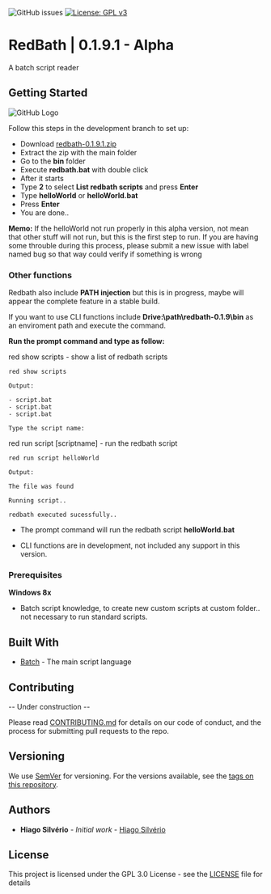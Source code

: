 ![GitHub issues](https://img.shields.io/github/issues-raw/hiagosilverio/redbath) 
[![License: GPL v3](https://img.shields.io/badge/License-GPLv3-blue.svg)](https://github.com/hiagosilverio/redbath/blob/development/LICENSE)

# RedBath | 0.1.9.1 - Alpha

A batch script reader

## Getting Started

![GitHub Logo](https://i.imgur.com/XtBMGsk.jpg)

Follow this steps in the development branch to set up:

-   Download [redbath-0.1.9.1.zip](https://github.com/hiagosilverio/redbath/releases/tag/0.1.9.1) 
-   Extract the zip with the main folder
-   Go to the **bin** folder
-   Execute **redbath.bat** with double click
-   After it starts
-   Type **2** to select **List redbath scripts** and press **Enter**
-   Type **helloWorld** or **helloWorld.bat**
-   Press **Enter**
-   You are done..

**Memo:** If the helloWorld not run properly in this alpha version, not mean that other stuff will not run, but this is the first step to run. If you are having some throuble during this process, please submit a new issue with label named bug so that way could verify if something is wrong 

### Other functions

Redbath also include **PATH injection** but this is in progress, maybe will appear the complete feature in a stable build.

If you want to use CLI functions include **Drive:\path\redbath-0.1.9\bin** as an enviroment path and execute the command.

**Run the prompt command and type as follow:**

red show scripts - show a list of redbath scripts
```
red show scripts
```
```
Output:

- script.bat
- script.bat
- script.bat

Type the script name:
```
red run script [scriptname] - run the redbath script 
```
red run script helloWorld
```
```
Output:

The file was found

Running script..

redbath executed sucessfully..
```
-   The prompt command will run the redbath script **helloWorld.bat**

-   CLI functions are in development, not included any support in this version.

### Prerequisites

**Windows 8x**

  - Batch script knowledge, to create new custom scripts at custom folder.. not necessary to run standard scripts.
## Built With

  *   [Batch](https://docs.microsoft.com/pt-br/windows-server/administration/windows-commands/windows-commands) - The main script language

## Contributing

-- Under construction --

Please read [CONTRIBUTING.md](https://gist.github.com/hiagosilverio/b24679402957c63ec426) for details on our code of conduct, and the process for submitting pull requests to the repo.

## Versioning

We use [SemVer](http://semver.org/) for versioning. For the versions available, see the [tags on this repository](https://github.com/hiagosilverio/redbath/tags). 

## Authors

*   **Hiago Silvério** - *Initial work* - [Hiago Silvério](https://github.com/hiagosilverio)

## License

This project is licensed under the GPL 3.0 License - see the [LICENSE](LICENSE) file for details



